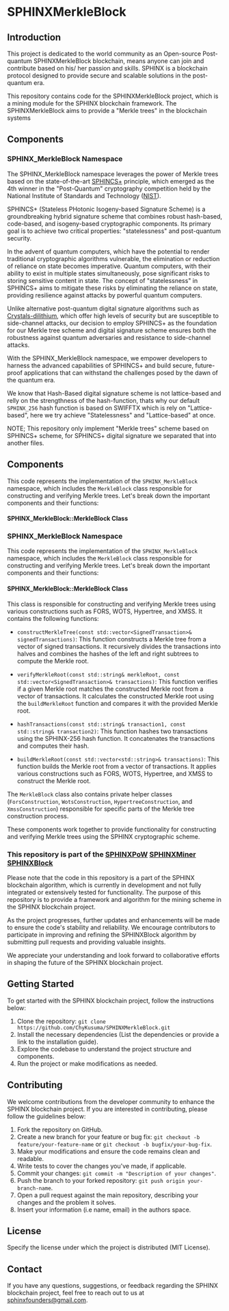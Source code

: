# SPHINXMerkleBlock


## Introduction

This project is dedicated to the world community as an Open-source Post-quantum SPHINXMerkleBlock blockchain, means anyone can join and contribute based on his/ her passion and skills. SPHINX is a blockchain protocol designed to provide secure and scalable solutions in the post-quantum era.

This repository contains code for the SPHINXMerkleBlock project, which is a mining module for the SPHINX blockchain framework. The SPHINXMerkleBlock aims to provide a "Merkle trees" in the blockchain systems


## Components

### SPHINX_MerkleBlock Namespace

The SPHINX_MerkleBlock namespace leverages the power of Merkle trees based on the state-of-the-art [SPHINCS+](https://sphincs.org/) principle, which emerged as the 4th winner in the "Post-Quantum" cryptography competition held by the National Institute of Standards and Technology ([NIST](https://www.nist.gov/publications/breaking-category-five-sphincs-sha-256)).

SPHINCS+ (Stateless PHotonic Isogeny-based Signature Scheme) is a groundbreaking hybrid signature scheme that combines robust hash-based, code-based, and isogeny-based cryptographic components. Its primary goal is to achieve two critical properties: "statelessness" and post-quantum security.

In the advent of quantum computers, which have the potential to render traditional cryptographic algorithms vulnerable, the elimination or reduction of reliance on state becomes imperative. Quantum computers, with their ability to exist in multiple states simultaneously, pose significant risks to storing sensitive content in state. The concept of "statelessness" in SPHINCS+ aims to mitigate these risks by eliminating the reliance on state, providing resilience against attacks by powerful quantum computers.

Unlike alternative post-quantum digital signature algorithms such as [Crystals-dilithium](https://pq-crystals.org/dilithium/), which offer high levels of security but are susceptible to side-channel attacks, our decision to employ SPHINCS+ as the foundation for our Merkle tree scheme and digital signature scheme ensures both the robustness against quantum adversaries and resistance to side-channel attacks.

With the SPHINX_MerkleBlock namespace, we empower developers to harness the advanced capabilities of SPHINCS+ and build secure, future-proof applications that can withstand the challenges posed by the dawn of the quantum era.

We know that Hash-Based digital signature scheme is not lattice-based and relly on the strengthness of the hash-function, thats why our default `SPHINX_256` hash function is based on SWIFFTX which is rely on "Lattice-based", here we try achieve "Statelessness" and "Lattice-based" at once.


NOTE; This repository only implement "Merkle trees" scheme based on SPHINCS+ scheme, for SPHINCS+ digital signature we separated that into another files.


## Components

This code represents the implementation of the `SPHINX_MerkleBlock` namespace, which includes the `MerkleBlock` class responsible for constructing and verifying Merkle trees. Let's break down the important components and their functions:

#### SPHINX_MerkleBlock::MerkleBlock Class

### SPHINX_MerkleBlock Namespace

This code represents the implementation of the `SPHINX_MerkleBlock` namespace, which includes the `MerkleBlock` class responsible for constructing and verifying Merkle trees. Let's break down the important components and their functions:

#### SPHINX_MerkleBlock::MerkleBlock Class

This class is responsible for constructing and verifying Merkle trees using various constructions such as FORS, WOTS, Hypertree, and XMSS. It contains the following functions:

- `constructMerkleTree(const std::vector<SignedTransaction>& signedTransactions)`: This function constructs a Merkle tree from a vector of signed transactions. It recursively divides the transactions into halves and combines the hashes of the left and right subtrees to compute the Merkle root.

- `verifyMerkleRoot(const std::string& merkleRoot, const std::vector<SignedTransaction>& transactions)`: This function verifies if a given Merkle root matches the constructed Merkle root from a vector of transactions. It calculates the constructed Merkle root using the `buildMerkleRoot` function and compares it with the provided Merkle root.

- `hashTransactions(const std::string& transaction1, const std::string& transaction2)`: This function hashes two transactions using the SPHINX-256 hash function. It concatenates the transactions and computes their hash.

- `buildMerkleRoot(const std::vector<std::string>& transactions)`: This function builds the Merkle root from a vector of transactions. It applies various constructions such as FORS, WOTS, Hypertree, and XMSS to construct the Merkle root.

The `MerkleBlock` class also contains private helper classes (`ForsConstruction`, `WotsConstruction`, `HypertreeConstruction`, and `XmssConstruction`) responsible for specific parts of the Merkle tree construction process.

These components work together to provide functionality for constructing and verifying Merkle trees using the SPHINX cryptographic scheme.


### This repository is part of the  [SPHINXPoW](https://github.com/SPHINX-HUB-ORG/SPHINXPoW) [SPHINXMiner](https://github.com/SPHINX-HUB-ORG/SPHINXMINER) [SPHINXBlock](https://github.com/SPHINX-HUB-ORG/SPHINXBLOCK) 

Please note that the code in this repository is a part of the SPHINX blockchain algorithm, which is currently in development and not fully integrated or extensively tested for functionality. The purpose of this repository is to provide a framework and algorithm for the mining scheme in the SPHINX blockchain project.

As the project progresses, further updates and enhancements will be made to ensure the code's stability and reliability. We encourage contributors to participate in improving and refining the SPHINXBlock algorithm by submitting pull requests and providing valuable insights.

We appreciate your understanding and look forward to collaborative efforts in shaping the future of the SPHINX blockchain project.

## Getting Started
To get started with the SPHINX blockchain project, follow the instructions below:

1. Clone the repository: `git clone https://github.com/ChyKusuma/SPHINXMerkleBlock.git`
2. Install the necessary dependencies (List the dependencies or provide a link to the installation guide).
3. Explore the codebase to understand the project structure and components.
4. Run the project or make modifications as needed.


## Contributing
We welcome contributions from the developer community to enhance the SPHINX blockchain project. If you are interested in contributing, please follow the guidelines below:

1. Fork the repository on GitHub.
2. Create a new branch for your feature or bug fix: `git checkout -b feature/your-feature-name` or `git checkout -b bugfix/your-bug-fix`.
3. Make your modifications and ensure the code remains clean and readable.
4. Write tests to cover the changes you've made, if applicable.
5. Commit your changes: `git commit -m "Description of your changes"`.
6. Push the branch to your forked repository: `git push origin your-branch-name`.
7. Open a pull request against the main repository, describing your changes and the problem it solves.
8. Insert your information (i.e name, email) in the authors space.

## License
Specify the license under which the project is distributed (MIT License).

## Contact
If you have any questions, suggestions, or feedback regarding the SPHINX blockchain project, feel free to reach out to us at [sphinxfounders@gmail.com](mailto:sphinxfounders@gmail.com).
